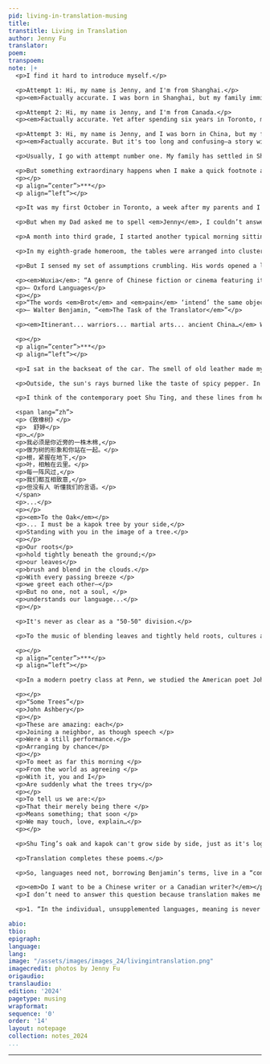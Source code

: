 ```yaml
---
pid: living-in-translation-musing
title:
transtitle: Living in Translation
author: Jenny Fu
translator:
poem:
transpoem:
note: |+
  <p>I find it hard to introduce myself.</p>

  <p>Attempt 1: Hi, my name is Jenny, and I'm from Shanghai.</p>
  <p><em>Factually accurate. I was born in Shanghai, but my family immigrated to Canada when I was eight.</em></p>

  <p>Attempt 2: Hi, my name is Jenny, and I'm from Canada.</p>
  <p><em>Factually accurate. Yet after spending six years in Toronto, my family moved back to Shanghai. I've lived in China too long to exclude it from my answer.</em></p>

  <p>Attempt 3: Hi, my name is Jenny, and I was born in China, but my family immigrated to Canada when I was little, and after many years, we returned to China.</p>
  <p><em>Factually accurate. But it's too long and confusing—a story with too many beginnings and endings, a jeopardy to the crisp cleanness of the brief self-introduction.</em></p>

  <p>Usually, I go with attempt number one. My family has settled in Shanghai, and if I ever have the opportunity to elaborate, I can relate my experiences in detail. But the chance to talk about my background with my peers at Penn rarely appears. I get nods of acknowledgment before the conversation turns to other topics.</p>

  <p>But something extraordinary happens when I make a quick footnote about having lived in Toronto for a long time. People take an interest. I get questions about whether I see a difference between the cultures of Toronto and Philly. I hear personal stories about someone having once visited family in Toronto, or spending holidays there. And I am delighted at the intimacy of these exchanges; I savor the connections. Yet, behind these conversations, my Chinese identity looms in oblivion. Perhaps it's the foreignness of the word <em>Shanghai</em>, a signifier of unrelatable and unfamiliar experiences that hinders people from inquiring about my life in China. Something that lacks points of reference may be too distant physically, culturally, and emotionally. Perhaps we feel safe approaching what is somewhat different but conceptually familiar, while remaining fearful of what eludes familiarity altogether.</p>
  <p></p>
  <p align=”center”>***</p>
  <p align=”left”></p>

  <p>It was my first October in Toronto, a week after my parents and I flew into this new city. While everyone enjoyed the lovely autumn weather back home, I zipped up my thick hoodie in Toronto. Mom, Dad, and I returned to our apartment after seeing some friends. Excitement and anticipation floated in the air as my parents prepared me for entering third grade in a new curriculum. Approaching the patina-colored gate leading to our apartment, Dad asked whether I had picked an English name. I told him that I liked the name Jenny. <em>Why not Fei?</em> Dad asked. <em>It starts with an F, like your last name</em>. I didn't know what to say. I never considered how the letters were arranged in my name—not to mention that the consonance of words in the English language was beyond my understanding. I simply liked the sound of <em>Jenny Fu</em>. My rationale was purely subjective and arguably meaningless. I felt nervous about my thoughtlessness. In the end, it turned out I didn't have to be so anxious because my parents gladly approved of my choice.</p>

  <p>But when my Dad asked me to spell <em>Jenny</em>, I couldn’t answer. I struggled with the alphabet, wondering in silence whether my name was "Jeny," "Jenny," or "Jeeny." Shame burned my face because, all of a sudden, I couldn't even speak.</p>

  <p>A month into third grade, I started another typical morning sitting cross-legged in the ESL classroom with kids whose families had immigrated to Canada like mine. As usual, Mrs. R prepared questions on the whiteboard using thick, colorful markers. In green: <em>What is the capital city of Canada?</em> In red: <em>What is the capital city of Ontario?</em> After singing along with a beautiful song that I later recognized as the Canadian national anthem, she took us down the list of questions. I had no clue what these meant, but classmates who had arrived several months earlier understood them. They raised their hands enthusiastically, answers racing off their tongues. Gradually, I memorized their responses–<em>Ottawa, Toronto</em>... But what is <em>Ontario</em>? What is <em>Toronto</em>? <em>Canada</em>? The names were elusive, words and letters jumbled together without meaning. Even so, one morning, I raised my hand after trying out each word in my head. Mrs. R was happy that I knew the correct answers.</p>

  <p>In my eighth-grade homeroom, the tables were arranged into clusters of four. I sat at the back with my friend, whose family immigrated from Iran. The fluorescent lights above brightened the gray afternoon typical of early February in Canada. Mr. G asked us to share what we wanted to be in the future. I jotted my dream down on scrap paper: a writer. I loved reading and dreamed of publishing my own books. When I proudly shared my aspirations, a classmate sitting before me turned around. With a puzzled expression, he asked for clarification. Never before had I felt the need to ruminate on this question: Do I want to be a <em>Chinese</em> writer or a <em>Canadian</em> writer? I only thought I would write in English. I used English at school, I read and watched English books and films at home, and I conversed with my friends in English. More importantly, I am Canadian, so wasn’t it obvious that I would become a Canadian author writing in English? Flabbergasted and irritated that he had asked his question altogether, I answered with my brows furrowed. <em>A Canadian writer</em>.</p>

  <p>But I sensed my set of assumptions crumbling. His words opened a line of inquiry too hazy and destabilizing to my identity. I am Canadian, but I have always spoken Mandarin with my parents. I am Canadian, and my playlists are filled with English songs, but I love watching Chinese television programs and enjoy the hosts' sense of humor. I am Canadian and grew up with <em>Harry Potter, Percy Jackson</em>, and <em>A to Z Mysteries</em>, but I also immersed myself in the thrilling <em>wuxia</em> novels written by <span lang=”zh”>金庸</span> (Jinyong). Overwhelmed, I felt my voice evaporating like thin strands of smoke. I didn't know how to speak or write. How could I translate the fantastical world of <em>wuxia</em> into English?</p>

  <p><em>Wuxia</em>: “A genre of Chinese fiction or cinema featuring itinerant warriors of ancient China, often depicted as capable of superhuman feats of martial arts.”</p>
  <p>– Oxford Languages</p>
  <p></p>
  <p>“The words <em>Brot</em> and <em>pain</em> ‘intend’ the same object, but the modes of this intention are not the same. It is owing to these modes that the word Brot means something different to a German than the word <em>pain</em> to a Frenchman, that these words are not interchangeable for them, that, in fact, they strive to exclude each other. As to the intended object, however, the two words mean the very same thing...”</p>
  <p>– Walter Benjamin, “<em>The Task of the Translator</em>”</p>

  <p><em>Itinerant... warriors... martial arts... ancient China…</em> What do these concepts mean? What images do they conjure? A brave soldier in heavy armor (it couldn't be a knight or samurai!) traveling across ancient Chinese landscapes (how? in what way? and what do <em>Chinese landscapes</em> mean anyway)? Through different “modes of intention,” the “intended objects,” the concepts defining <em>wuxia</em>, come to mean distinct things. In my mind, I recreate Jinyong's <em>wuxia</em>. A warrior need not be armored and fierce, but rather a young and sprightly person, making her or his first journey away from home. In fact, they can be elderly women or men who use giant sticks or fruit seeds as weapons. I recall the bamboo forests in which strands of light shone through leaves, brilliantly reflecting on swords that danced in the hands of our heroes or heroines. I think about the rich genealogy behind their <em>zhaoshi</em>, or fighting techniques, irreducible to the conventional understanding of martial arts and kungfu in popular movies. Wooden huts with square-shaped mahogany tables and long wooden benches appear before my eyes. Yes, over food and drink, our heroes forge lifelong connections, promising loyalty until death does them part. If languages, as Benjamin claims, “strive to exclude each other” through these different “modes of intention,” how can meaning reach across linguistic and cultural boundaries?</p>

  <p></p>
  <p align=”center”>***</p>
  <p align=”left”></p>

  <p>I sat in the backseat of the car. The smell of old leather made my head pound in synchrony with the rhythm of my heart. Dad and several family friends came to Pudong International Airport to pick up my mom and me. They've prepared a welcome dinner to celebrate our first day back in Shanghai. This humid August, I would officially enter 9th grade at a school close to home. "Home"–what a strange word to use when I had just left home for this vaguely familiar place. Everything around me felt new, but not really, because I'd spent many summer holidays in this city. The scene outside the window became a blur as the car whizzed down the road. When it came to a halt at a red light, I read the street sign to myself: <span lang=”zh”>高科中路</span> (gāo-kē-zhōng-lù). Its characters formed a beautiful cadence, three flat tones culminating to a shift at the end, a resolute falling tone grounding me in my surroundings. Yet, this road and my immediate environment felt empty-- because I could not relate to them in a personal way. <span lang=”zh”>高科中路</span>—over and over again, the sound of these words, the music of the sign, played in my head to no end. The reality dawned upon me. This time, I could not simply treat the signs as a mere convenience, as I did when I spent my summers here. I must befriend these streets, these green railings, shrubs, bricks, and buildings. Tears filled my eyes. I was overwhelmed by the foreignness of the city of my birth.</p>

  <p>Outside, the sun's rays burned like the taste of spicy pepper. In the classroom, the air conditioner blasted away the fiery heat of a humid September morning. A few weeks into the semester, I had adjusted fairly well to my new school in Shanghai. Studying at an international high school, I followed an American curriculum and my school life remained highly westernized. Around me, classmates jotted down notes as Mrs. M and Mr. K taught us Grade 9 Humanities. As a short exercise, the teachers asked us to reflect on our identities: most students at an international high school have a complicated history of moving between places, so it's challenging to talk coherently about ourselves. I remember an outgoing girl in the class who shared her extensive family tree that stretched across multiple countries on more than half of the continents. In my case, I was torn between Canada and China: the country of my childhood versus the country of my roots, the country familiar versus the country that I was learning to love. I didn't know how to balance my feelings between the two countries and cultures. In this anguish, I thought, rather than choosing between one or the other, it would be more adequate to think of myself as a combination between the two. "It's more of a 50-50," I told the class.</p>

  <p>I think of the contemporary poet Shu Ting, and these lines from her widely read poem:</p>

  <span lang=”zh”>
  <p>《致橡树》</p>
  <p>  舒婷</p>
  <p>…</p>
  <p>我必须是你近旁的一株木棉,</p>
  <p>做为树的形象和你站在一起。</p>
  <p>根，紧握在地下,</p>
  <p>叶，相触在云里。</p>
  <p>每一阵风过,</p>
  <p>我们都互相致意,</p>
  <p>但没有人 听懂我们的言语。</p>
  </span>
  <p>...</p>
  <p></p>
  <p><em>To the Oak</em></p>
  <p>... I must be a kapok tree by your side,</p>
  <p>Standing with you in the image of a tree.</p>
  <p></p>
  <p>Our roots</p>
  <p>hold tightly beneath the ground;</p>
  <p>our leaves</p>
  <p>brush and blend in the clouds.</p>
  <p>With every passing breeze </p>
  <p>we greet each other—</p>
  <p>But no one, not a soul, </p>
  <p>understands our language...</p>
  <p></p>

  <p>It's never as clear as a "50-50" division.</p>

  <p>To the music of blending leaves and tightly held roots, cultures and languages dance together. I live in these jagged convergences, breaking, and reforming as the trees encounter and grow. I sing the notes, confused and babbling, jigsaws that don't fit together but complement each other to create a whole. <em>Do you think you are Canadian or Chinese?</em> I can't respond because the notes of the leaves that brush and blend have no name.</p>

  <p></p>
  <p align=”center”>***</p>
  <p align=”left”></p>

  <p>In a modern poetry class at Penn, we studied the American poet John Ashbery’s poem, “Some Trees.” Reading these lines again, I cannot help but connect them to the lines from Shu Ting:</p>

  <p></p>
  <p>“Some Trees”</p>
  <p>John Ashbery</p>
  <p></p>
  <p>These are amazing: each</p>
  <p>Joining a neighbor, as though speech </p>
  <p>Were a still performance.</p>
  <p>Arranging by chance</p>
  <p></p>
  <p>To meet as far this morning </p>
  <p>From the world as agreeing </p>
  <p>With it, you and I</p>
  <p>Are suddenly what the trees try</p>
  <p></p>
  <p>To tell us we are:</p>
  <p>That their merely being there </p>
  <p>Means something; that soon </p>
  <p>We may touch, love, explain…</p>
  <p></p>

  <p>Shu Ting’s oak and kapok can't grow side by side, just as it's logically impossible for something to be "arrang[ed] by chance." Yet these paradoxical relationships exist: the trees thrive together, complementing each other's existence. As Ashbery suggests, meaning lies in this uncanny relationship, this extraordinary interdependence. Am I reading Shu Ting in Ashbery, or did Ashbery's lines help me understand Shu Ting? Perhaps it's both. Like the trees, languages and cultures break away from isolation and separation, <em>touching, loving, explaining</em>…</p>

  <p>Translation completes these poems.</p>

  <p>So, languages need not, borrowing Benjamin’s terms, live in a “constant state of flux.” (see 1) The splintering of the division between languages and cultures allows meanings to complement each other, and the various modes of intention exist and interact in harmony.</p>

  <p><em>Do I want to be a Chinese writer or a Canadian writer?</em></p>
  <p>I don’t need to answer this question because translation makes me complete.</p>

  <p>1. “In the individual, unsupplemented languages, meaning is never found in relative independence, as in individual words or sentences; rather, it is in a constant state of flux until it is able to emerge as pure language from the harmony of all the various modes of intention. Until then, it remains hidden in the languages. If, however, these languages continue to grow in this manner until the end of their time, it is translation which catches fire on the eternal life of the works and the perpetual renewal of language.” (Walter Benjamin, “<em>The Task of the Translator</em>”)</p>

abio:
tbio:
epigraph:
language:
lang:
image: "/assets/images/images_24/livingintranslation.png"
imagecredit: photos by Jenny Fu
origaudio:
translaudio:
edition: '2024'
pagetype: musing
wrapformat:
sequence: '0'
order: '14'
layout: notepage
collection: notes_2024
...
```

---
